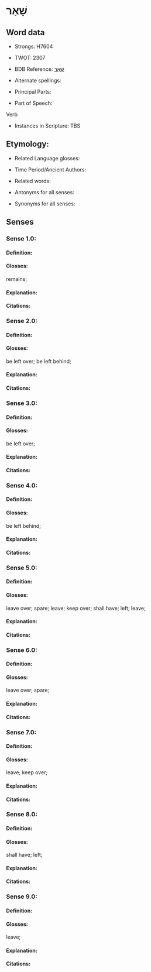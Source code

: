 # שָׁאַר

<!-- Status: S2="NeedsEdits" -->
<!-- Lexica used for edits:   -->

## Word data

* Strongs: H7604

* TWOT: 2307

* BDB Reference: [שָׁאַר](rc://en/bdb/dict/v.ak.aa)

* Alternate spellings:

* Principal Parts:

* Part of Speech:

Verb

* Instances in Scripture: TBS

## Etymology:

* Related Language glosses:

* Time Period/Ancient Authors:

* Related words:

* Antonyms for all senses:

* Synonyms for all senses:

## Senses

### Sense 1.0:

#### Definition:

#### Glosses:

remains; 

#### Explanation:

#### Citations:



### Sense 2.0:

#### Definition:

#### Glosses:

be left over; be left behind; 

#### Explanation:

#### Citations:



### Sense 3.0:

#### Definition:

#### Glosses:

be left over; 

#### Explanation:

#### Citations:



### Sense 4.0:

#### Definition:

#### Glosses:

be left behind; 

#### Explanation:

#### Citations:



### Sense 5.0:

#### Definition:

#### Glosses:

leave over; spare; leave; keep over; shall have; left; leave; 

#### Explanation:

#### Citations:



### Sense 6.0:

#### Definition:

#### Glosses:

leave over; spare; 

#### Explanation:

#### Citations:



### Sense 7.0:

#### Definition:

#### Glosses:

leave; keep over; 

#### Explanation:

#### Citations:



### Sense 8.0:

#### Definition:

#### Glosses:

shall have; left; 

#### Explanation:

#### Citations:



### Sense 9.0:

#### Definition:

#### Glosses:

leave; 

#### Explanation:

#### Citations:



